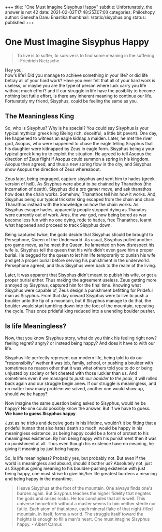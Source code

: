 +++
title: "One Must Imagine Sisyphus Happy"
subtitle:  Unfortunately, the answer is not 42
date:   2021-02-02T17:48:25Z07:00
categories: Philoshopy 
author: Ganesha Danu Enastika
thumbnail: /static/sisyphus.png
status: published
+++

# One Must Imagine Sisyphus Happy

> To live is to suffer, to survive is to find some meaning in the suffering. - Friedrich Nietzsche

Hey you,  
how's life? Did you manage to achieve something in your life? or did life betray all of your hard work?
Have you ever felt that all of your hard work is useless, or maybe you are the type of person where luck
carry you life without much effort? and if our struggle in life have the posiblity to become nothing but futile effort, is there any inherent meaning to continue our life. Fortunately my friend, Sisyphus, could be feeling the same as you.

## The Meaningless King
So, who is Sisyphus? Why is he special? You could say Sisyphus is your typical mythical greek king (Being rich, deceitful, a little bit pevert). One day, He happened to witness an eagle kidnap a maiden. Later, he met the river god, Asopus, who were happened to chase the eagle telling Sisyphus that his daughter were kidnapped by Zeus in eagle form. Sisyphus being a your typical greek king try to exploit the situation. He agreed to tell Asopus the direction of Zeus flight if Asopus could summon a spring in his kingdom. Asopus then agreed, and thus a new spring flow in the city, and Sisyphus show Asopus the direction of Zeus whereabout.  

Zeus later, being engraged, capture sisyphus and sent him to hades (greek version of hell). As Sisyphus were about to be chained by Thanathos (the incarnation of death). Sisyphus did a pro gamer move, and ask thanathos how does the chain works. Somehow, Thanathos tell him how it works. And, Sisyphus being our typical trickster king escaped from the chain and chain Thanathos instead with the knowledge on how the chain works. As Sisyphus escape hades, apparently people stopped dying as Thanatos were currently out of work. Ares, the war god, now being bored as war become less fun with no one dying, rode to hades, free Thanathos, learnt what happened and proceed to track Sisyphus down.

Being captured twice, the gods decide that Sisyphus should be brought to Persephone, Queen of the Underworld. As usual, Sisyphus pulled another pro game move, as he meet the Queen, he lamented on how disrespect his wife is. Sisyphus tell the queen that his wife didn't even gave him a proper burial.
He begged for the queen to let him life temporarily to punish his wife and get a proper burial before serving his punishment in the underworld. Persephone agreed, and thus Sisyphus were back to the realm of the living.  

Later, it was apparent that Sisyphus didn't meant to pubish his wife, or got a proper burial either. Thus making the agreement useless. Zeus getting more annoyed by Sisyphus, captured him for the final time. Knowing what Sisyphus were capable of, Zeus design a punishment befitting for Prideful man as Sisyphus. From that day onward Sisyphus were to live to push a boulder unto the tip of a mountain, but if Sisyphus manage to do that, the boulder would start tumbling down into the foot of the mountain, repeating the cycle. Thus once prideful king reduced into a unending boulder pusher.

## Is life Meaningless?

Now, that you know Sisyphus story, what do you think his feeling right now? feeling regret? angry? or instead being happy? And does it have to with our life.  

Sisyphus life perfectly represent our modern life, being told to do our "responsibilty" wether it was job, family, school, or pushing a boulder with sometimes no reason other that it was what others told you to do or being unjusted by society or felt cheated with those luckier than us. And sometimes even if we managed to *push our boulder to the peak*, it will rolled back again and our struggle begin anew. If our struggle is meaningless, and no matter how many problem we solved, another one would show up, should we be happy?

Now imagine the same question being asked to Sisyphus, would he be happy? No one could possibly know the answer. But if we have to guess. **We have to guess Sisyphus happy**.

Just as he tricks and deceive gods in his lifetime, wouldn't it be fitting that a prideful human that also hates death so much, would be happy in his meaningless existence, as being happy could be a form of protest to his meaningless existence. By him being happy with his punishment then it was no punishment at all. Thus even though his existence have no meaning, he giving it meaning by just being happy.

So, Is life meaningless? Probably yes, but probably not. But even if the world is meaningless and absurd, should it bother us? Absolutely not, just as Sisyphus giving meaning to his boulder-pushing existence with just being happy, one must strive to give his/her life greatest burdens a meaning and being happy in the meantime.

> I leave Sisyphus at the foot of the mountain. One always finds one's burden again. But Sisyphus teaches the higher fidelity that negates the gods and raises rocks. He too concludes that all is well. This universe henceforth without a master seems to him neither sterile nor futile. Each atom of that stone, each mineral flake of that night-filled mountain, in itself, forms a world. The struggle itself toward the heights is enough to fill a man's heart. One must imagine Sisyphus happy. - Albert Camus